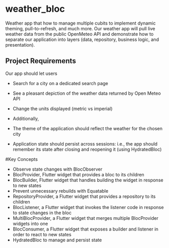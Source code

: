 # weather_bloc

Weather app that how to manage multiple cubits to implement dynamic theming, pull-to-refresh, and much more. Our weather app will pull live weather data from the public OpenMeteo API and demonstrate how to separate our application into layers (data, repository, business logic, and presentation).

## Project Requirements

Our app should let users

- Search for a city on a dedicated search page
- See a pleasant depiction of the weather data returned by Open Meteo API
- Change the units displayed (metric vs imperial)

- Additionally,

- The theme of the application should reflect the weather for the chosen city
- Application state should persist across sessions: i.e., the app should remember its state after closing and reopening it (using HydratedBloc)

#Key Concepts

- Observe state changes with BlocObserver
- BlocProvider, Flutter widget that provides a bloc to its children
- BlocBuilder, Flutter widget that handles building the widget in response to new states
- Prevent unnecessary rebuilds with Equatable
- RepositoryProvider, a Flutter widget that provides a repository to its children
- BlocListener, a Flutter widget that invokes the listener code in response to state changes in the bloc
- MultiBlocProvider, a Flutter widget that merges multiple BlocProvider widgets into one
- BlocConsumer, a Flutter widget that exposes a builder and listener in order to react to new states
- HydratedBloc to manage and persist state